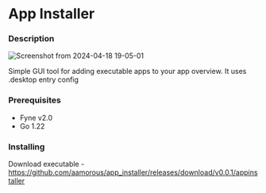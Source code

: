 # App Installer

### Description
![Screenshot from 2024-04-18 19-05-01](https://github.com/aamorous/app_installer/assets/137004870/63ab31db-20ee-48f6-8d4e-50c023622a72)

Simple GUI tool for adding executable apps to your app overview. It uses .desktop entry config  

### Prerequisites

- Fyne v2.0
- Go 1.22

### Installing

Download executable - https://github.com/aamorous/app_installer/releases/download/v0.0.1/appinstaller

